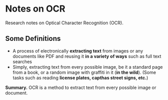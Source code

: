 # Notes on OCR

Research notes on Optical Character Recognition (OCR).



## Some Definitions

- A process of electronically **extracting text** from images or any documents like PDF and reusing it **in a variety of ways** such as full text searches
- Simply, extracting text from every possible image, be it a standard page from a book, or a random image with graffiti in it (**in the wild**). (Some tasks such as reading **license plates, capthas street signs, etc.**)

**Summary.** OCR is a method to extract text from every possible image or document.
